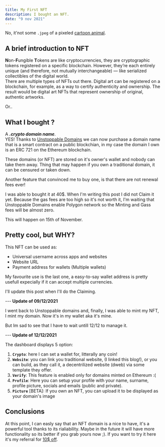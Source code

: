 ```yaml
---
title: My First NFT
description: I bought an NFT. 
date: "9 nov 2021"
---
```


No, it'not some `.jpeg` of a pixeled [cartoon animal](https://opensea.io/collection/cyberkongz).

## A brief introduction to NFT

**N**on-**F**ungible **T**okens are like cryptocurrencies, they are cryptographic tokens registered on a specific blockchain. However, they’re each entirely unique (and therefore, not mutually interchangeable) — like serialized collectibles of the digital world. <br>
There are multiple types of NFTs out there. Digital art can be registered on a blockchain, for example, as a way to certify authenticity and ownership. The result would be digital art NFTs that represent ownership of original, authentic artworks.

Or..

## What I bought ?

A ***.crypto domain name***. <br>
YES! Thanks to [Unstoppable Domains](https://unstoppabledomains.com/) we can now purchase a domain name that is a smart contract on a public blockchian, in my case the domain I own is an ERC 721 on the Ethereum blockchain. 

These domains (or NFT) are stored on it's owner's wallet and nobody can take them away. 
Thing that may happen if you own a traditional domain, it can be censured or taken down.

Another feature that convinced me to buy one, is that there are not renewal fees ever!

I was able to bought it at 40$. When I'm writing this post I did not Claim it yet. Because the gas fees are too high so it's not worth it, I'm waiting that Unstoppable Domains enable Polygon network so the Minting and Gass fees will be almost zero.
 
This will happen on 15th of November.

## Pretty cool, but WHY?

This NFT can be used as:

- Universal username across apps and websites
- Website URL
- Payment address for wallets (Multiple wallets)

My favourite use is the last one, a easy-to-say wallet address is pretty usefull expecially if it can accept multiple currencies. 


I'll update this post when I'll do the Claiming.


--- **Update of 09/12/2021**

I went back to Unstoppable domains and, finally, I was able to mint my NFT, I mint my domain. Now it's in my wallet aka it's mine.

But Im sad to see that I have to wait untill 12/12 to manage it.

--- **Update of 12/12/2021**

The dashboard displays 5 option:

1. **`Crypto`**: here I can set a wallet for, litterally any coin!
2. **`Website`**: you can link you traditional website, (I linked this blog!), or you can build, as they call it, a decentrilized website (dweb) via some template they offer.
3. **`Verify`**: This feature is enabled only for domains minted on Ethereum :(
4. **`Profile`**: Here you can setup your profile with your name, surname, profile picture, socials and emails (public and private).
5. **`Picture`** [BETA]: If you own an NFT, you can upload it to be displayed as your domain's image

## Conclusions

At this point, I can easly say that an NFT domain is a nice to have, it's a powerful tool thanks to  its rialiability. Maybe in the future it will have more functionality so its better if you grab yours now ;).
If you want to try it here it's my referral for [10$ off](https://unstoppabledomains.com/?ref=97f9bc9954454aa).

